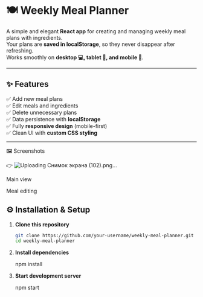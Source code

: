 # 🍽️ Weekly Meal Planner  

A simple and elegant **React app** for creating and managing weekly meal plans with ingredients.  
Your plans are **saved in localStorage**, so they never disappear after refreshing.  
Works smoothly on **desktop 💻, tablet 📱, and mobile 📲**.  

---

## ✨ Features  

✅ Add new meal plans  
✅ Edit meals and ingredients  
✅ Delete unnecessary plans  
✅ Data persistence with **localStorage**  
✅ Fully **responsive design** (mobile-first)  
✅ Clean UI with **custom CSS styling**  

---
🖼️ Screenshots

👉 ![Uploading Снимок экрана (102).png…]()


Main view


Meal editing

## ⚙️ Installation & Setup  

1. **Clone this repository**  
   ```bash
   git clone https://github.com/your-username/weekly-meal-planner.git
   cd weekly-meal-planner
2. **Install dependencies**
 
   npm install
4. **Start development server**
   
   npm start
